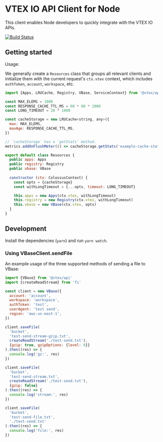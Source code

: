 # VTEX IO API Client for Node

This client enables Node developers to quickly integrate with the VTEX IO APIs.

[![Build Status](https://travis-ci.org/vtex/node-vtex-api.svg?branch=master)](https://travis-ci.org/vtex/node-vtex-api)

## Getting started

Usage:

We generally create a `Resources` class that groups all relevant clients and initialize them with the current request's `ctx.vtex` context, which includes `authToken`, `account`, `workspace`, etc.

```js
import {Apps, LRUCache, Registry, VBase, ServiceContext} from '@vtex/api'

const MAX_ELEMS = 1000
const RESPONSE_CACHE_TTL_MS = 60 * 60 * 1000
const LONG_TIMEOUT = 20 * 1000

const cacheStorage = new LRUCache<string, any>({
  max: MAX_ELEMS,
  maxAge: RESPONSE_CACHE_TTL_MS,
})

// `cacheStorage` has a `getStats` method.
metrics.addOnFlushMeter(() => cacheStorage.getStats('example-cache-stats'))

export default class Resources {
  public apps: Apps
  public registry: Registry
  public vbase: VBase
  
  constructor (ctx: ColossusContext) {
    const opts = {cacheStorage}
    const withLongTimeout = {...opts, timeout: LONG_TIMEOUT}

    this.apps = new Apps(ctx.vtex, withLongTimeout)
    this.registry = new Registry(ctx.vtex, withLongTimeout)
    this.vbase = new VBase(ctx.vtex, opts)
  }
}
```

## Development

Install the dependencies (`yarn`) and run `yarn watch`.

### Using VBaseClient.sendFile

An example usage of the three supported methods of sending a file to VBase:

```js
import {VBase} from '@vtex/api'
import {createReadStream} from 'fs'

const client = new VBase({
  account: 'account',
  workspace: 'workspace',
  authToken: 'test',
  userAgent: 'test send',
  region: 'aws-us-east-1',
})

client.saveFile(
  'bucket',
  'test-send-stream-gzip.txt',
  createReadStream('./test-send.txt'),
  {gzip: true, gzipOptions: {level: 9}}
).then((res) => {
  console.log('gz:', res)
})

client.saveFile(
  'bucket',
  'test-send-stream.txt',
  createReadStream('./test-send.txt'),
  {gzip: false}
).then((res) => {
  console.log('stream:', res)
})

client.saveFile(
  'bucket',
  'test-send-file.txt',
  './test-send.txt'
).then((res) => {
  console.log('file:', res)
})
```
